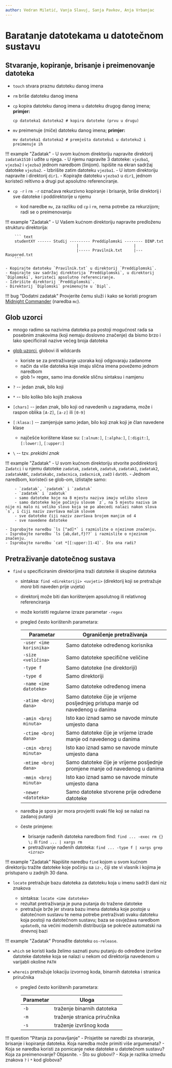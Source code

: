 ```yaml
---
author: Vedran Miletić, Vanja Slavuj, Sanja Pavkov, Anja Vrbanjac
---
```


# Baratanje datotekama u datotečnom sustavu

## Stvaranje, kopiranje, brisanje i preimenovanje datoteka

- `touch` stvara praznu datoteku danog imena
- `rm` briše datoteku danog imena
- `cp` kopira datoteku danog imena u datoteku drugog danog imena; **primjer:**

    ``` shell
    cp datoteka1 datoteka2 # kopira datoteke (prvu u drugu)
    ```

- `mv` preimenuje (miče) datoteku danog imena; **primjer:**

    ``` shell
    mv datoteka1 datoteka2 # premješta datoteku1 u datoteku2 i preimenuje ih
    ```

!!! example "Zadatak"
    - U svom kućnom direktoriju napravite direktorij `zadatak1510` i uđite u njega.
    - U njemu napravite 3 datoteke: `vjezba1`, `vjezba2` i `vjezba3` jednom naredbom (linijom). Ispišite na ekran sadržaj datoteke `vjezba2`.
    - Izbrišite zatim datoteku `vjezba1`.
    - U istom direktoriju napravite i direktorij `dir1`.
    - Kopirajte datoteku `vjezba3` u `dir1`, jednom koristeći reltivno a drugi put apsolutno referenciranje.

- `cp -r` i `rm -r` označava rekurzivno kopiranje i brisanje, briše direktorij i sve datoteke i poddirektorije u njemu

    - kod naredbe `mv`, za razliku od `cp` i `rm`, nema potrebe za rekurzijom; radi se o preimenovanju

!!! example "Zadatak"
    - U Vašem kućnom direktoriju napravite predloženu strukturu direktorija:

        ``` text
        studentXY ------ Studij --------- Preddiplomski -------- DINP.txt
                                   |                        |
                                   |----- Pravilnik.txt     |--- Raspored.txt
        ```

    - Kopirajte datoteku `Pravilnik.txt` u direktorij `Preddiplomski`.
    - Kopirajte sav sadržaj direktorija `Preddiplomski`, u direktorij `Diplomski`, koristeći apsolutno referenciranje.
    - Izbrišite direktorij `Preddiplomski`.
    - Direktorij `Diplomski` preimenujte u `Dipl`.

!!! bug "Dodatni zadatak"
    Provjerite čemu služi i kako se koristi program [Midnight Commander](https://en.wikipedia.org/wiki/Midnight_Commander) (naredba `mc`).

## Glob uzorci

- mnogo radimo sa nazivima datoteka pa postoji mogućnost rada sa posebnim znakovima (koji nemaju doslovno značenje) da bismo brzo i lako specificirali nazive većeg broja datoteka
- [glob uzorci](https://en.wikipedia.org/wiki/Glob_(programming)), globovi ili wildcards

    - koriste se za pretraživanje uzoraka koji odgovaraju zadanome
    - način da više datoteka koje imaju slična imena povežemo jednom naredbom
    - glob != regex, samo ima donekle sličnu sintaksu i namjenu

- `?` -- jedan znak, bilo koji
- `*` -- bilo koliko bilo kojih znakova
- `[chars]` -- jedan znak, bilo koji od navedenih u zagradama, može i raspon oblika `[A-Z]`, `[a-z]` ili `[0-9]`
- `[:klasa:]` -- zamjenjuje samo jedan, bilo koji znak koji je član navedene klase

    - najčešće korištene klase su: `[:alnum:]`, `[:alpha:]`, `[:digit:]`, `[:lower:]`, `[:upper:]`

- `\` -- tzv. *prekidni znak*

!!! example "Zadatak"
    - U svom kućnom direktoriju stvorite poddirektorij `Zadatci` i u njemu datoteke `zadatak`, `zadatek`, `zadatuk`, `zadatak1`, `zadatak2`, `zadatakABC`, `zadatakabc`, `zadacnica`, `zadacnicA`, `zad3` i `dat05`.
    - Jednom naredbom, koristeći se glob-om, izlistajte samo:

        - `zadatak`, `zadatek` i `zadatuk`
        - `zadatek` i `zadatuk`
        - samo datoteke koje na 8 mjestu naziva imaju veliko slovo
        - samo datoteke koje počinju slovom `z`, na 5 mjestu naziva im nije ni malo ni veliko slovo koja se po abecedi nalazi nakon slova `s`, i čiji naziv završava malim slovom
        - sve datoteke čiji naziv završava brojem manjim od 4
        - sve navedene datoteke

    - Isprobajte naredbu `ls [^ad]*` i razmislite o njezinom značenju.
    - Isprobajte naredbu `ls {ab,dat,f}??` i razmislite o njezinom značenju.
    - Isprobajte naredbu `cat *[[:upper:]1-4]`. Što ona radi?

## Pretraživanje datotečnog sustava

- `find` u specificiranim direktorijima traži datoteke ili skupine datoteka

    - sintaksa: `find <direktoriji> <uvjeti>` (direktorij koji se pretražuje *mora* biti naveden prije uvjeta)
    - direktorij može biti dan korištenjem apsolutnog ili relativnog referenciranja
    - može koristiti regularne izraze parametar `-regex`
    - pregled često korištenih parametara:

        | Parametar | Ograničenje pretraživanja |
        | --------- | ------------------------- |
        | `-user <ime korisnika>` | Samo datoteke određenog korisnika |
        | `-size <veličina>` | Samo datoteke specifične veličine |
        | `-type f` | Samo datoteke (ne direktoriji) |
        | `-type d` | Samo direktoriji |
        | `-name <ime datoteke>` | Samo datoteke određenog imena |
        | `-atime <broj dana>` | Samo datoteke čije je vrijeme posljednjeg pristupa manje od navedenog u danima |
        | `-amin <broj minuta>` | Isto kao iznad samo se navode minute umjesto dana |
        | `-ctime <broj dana>` | Samo datoteke čije je vrijeme izrade manje od navedenog u danima |
        | `-cmin <broj minuta>` | Isto kao iznad samo se navode minute umjesto dana |
        | `-mtime <broj dana>` | Samo datoteke čije je vrijeme posljednje promjene manje od navedenog u danima |
        | `-mmin <broj minuta>` | Isto kao iznad samo se navode minute umjesto dana |
        | `-newer <datoteka>` | Samo datoteke stvorene prije određene datoteke |

    - naredba je spora jer mora provjeriti svaki file koji se nalazi na zadanoj putanji
    - česte primjene:

        - brisanje nađenih datoteka naredbom find: `find ... -exec rm {} \;` ili `find ... | xargs rm`
        - pretraživanje nađenih datoteka: `find ... -type f | xargs grep <izraz>`

!!! example "Zadatak"
    Napišite naredbu `find` kojom u svom kućnom direktoriju tražite datoteke koje počinju sa `iz-`, čiji ste vi vlasnik i kojima je pristupano u zadnjih 30 dana.

- `locate` pretražuje bazu datoteka za datoteku koja u imenu sadrži dani niz znakova

    - sintaksa: `locate <ime datoteke>`
    - rezultat pretraživanja je puna putanja do tražene datoteke
    - pretražuje brže jer stvara bazu imena datoteka koje postoje u datotećnom sustavu te nema potrebe pretraživati svaku datoteku koja postoji na datotečnom sustavu; baza se osvježava naredbom `updatedb`, na većini modernih distribucija se pokreće automatski na dnevnoj bazi

!!! example "Zadatak"
    Pronađite datoteku `os-release`.

- `which` se koristi kada želimo saznati punu putanju do određene izvršne datoteke datoteke koja se nalazi u nekom od direktorija navedenom u varijabli okoline `PATH`
- `whereis` pretražuje lokaciju izvornog koda, binarnih datoteka i stranica priručnika

    - pregled često korištenih parametara:

        | Parametar | Uloga |
        | --------- | ----- |
        | `-b` | traženje binarnih datoteka |
        | `-m` | traženje stranica priručnika |
        | `-s` | traženje izvršnog koda |

!!! question "Pitanja za ponavljanje"
    - Prisjetite se naredbi za stvaranje, brisanje i kopiranje datoteka. Koja naredba može primiti više argumenata?
    - Koja se naredba koristi za pomicanje neke datoteke u datotečnom sustavu? Koja za preimenovanje? Objasnite.
    - Što su globovi?
    - Koja je razlika između znakova `?` i `*` kod globova?
